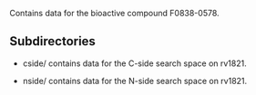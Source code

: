 Contains data for the bioactive compound F0838-0578.

## Subdirectories

- cside/ contains data for the C-side search space on rv1821.

- nside/ contains data for the N-side search space on rv1821.

